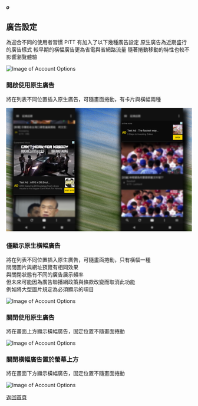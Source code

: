 ##### o
## 廣告設定

為迎合不同的使用者習慣
PiTT 有加入了以下幾種廣告設定
原生廣告為近期盛行的廣告樣式
較早期的橫幅廣告更為省電與省網路流量
隨著捲動移動的特性也較不影響瀏覽體驗

![Image of Account Options](../v1/images/ad_settings.png) 


### 開啟使用原生廣告

將在列表不同位置插入原生廣告，可隨畫面捲動，有卡片與橫幅兩種

![Image of Account Options](../v1/images/ad_native.png) 

### 僅顯示原生橫幅廣告

將在列表不同位置插入原生廣告，可隨畫面捲動，只有橫幅一種  
關閉圖片與網址預覽有相同效果  
與關閉狀態有不同的廣告展示頻率  
但未來可能因為廣告聯播網政策與條款改變而取消此功能  
例如將大型圖片規定為必須顯示的項目

![Image of Account Options](../v1/images/ad_native_banner.png) 

### 關閉使用原生廣告

將在畫面上方顯示橫幅廣告，固定位置不隨畫面捲動

![Image of Account Options](../v1/images/ad_banner_top.png) 

### 關閉橫幅廣告置於螢幕上方

將在畫面下方顯示橫幅廣告，固定位置不隨畫面捲動

![Image of Account Options](../v1/images/ad_banner_bottom.png) 

  
[返回首頁](https://kimieno.github.io/android.pitt) 